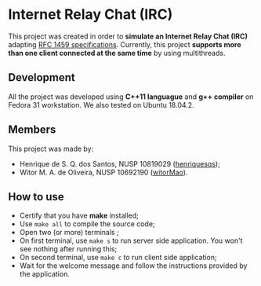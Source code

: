 # Internet Relay Chat (IRC)

This project was created in order to **simulate an Internet Relay Chat (IRC)** adapting [RFC 1459 specifications](https://tools.ietf.org/html/rfc1459). Currently, this project **supports more than one client connected at the same time** by using multithreads.

## Development

All the project was developed using **C++11 languague** and **g++ compiler** on Fedora 31 workstation. We also tested on Ubuntu 18.04.2.

## Members

This project was made by:

- Henrique de S. Q. dos Santos, NUSP 10819029 ([henriquesqs](https://github.com/henriquesqs));
- Witor M. A. de Oliveira, NUSP 10692190 ([witorMao](https://github.com/witormao)).

## How to use

- Certify that you have **make** installed;
- Use `make all` to compile the source code;
- Open two (or more) terminals ;
- On first terminal, use `make s` to run server side application. You won't see nothing after running this;
- On second terminal, use `make c` to run client side application;
- Wait for the welcome message and follow the instructions provided by the application.
